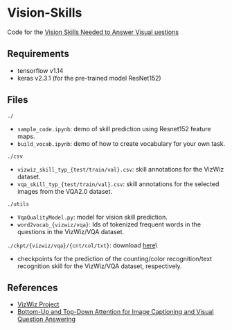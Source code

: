 # Vision-Skills
Code for the [Vision Skills Needed to Answer Visual uestions](https://www.ischool.utexas.edu/~dannag/publications/2020_CSCW_VQA-Skills.pdf)

## Requirements ##
- tensorflow v1.14
- keras v2.3.1 (for the pre-trained model ResNet152)

## Files ##
```./```
- ```sample_code.ipynb```: demo of skill prediction using Resnet152 feature maps.
- ```build_vocab.ipynb```: demo of how to create vocabulary for your own task.

```./csv```
- ```vizwiz_skill_typ_{test/train/val}.csv```: skill annotations for the VizWiz dataset.
- ```vqa_skill_typ_{test/train/val}.csv```: skill annotations for the selected images from the VQA2.0 dataset.

```./utils```
- ```VqaQualityModel.py```: model for vision skill prediction.
- ```word2vocab_{vizwiz/vqa}```: Ids of tokenized frequent words in the questions in the VizWiz/VQA dataset.

```./ckpt/{vizwiz/vqa}/{cnt/col/txt}```: download [here](https://drive.google.com/file/d/14UX2YHMul_FNP0FS4bkrGbTlXD7lubep/view?usp=sharing)\
- checkpoints for the prediction of the counting/color recognition/text recognition skill for the VizWiz/VQA dataset, respectively.


## References ##
- [VizWiz Project](http://vizwiz.org)
- [Bottom-Up and Top-Down Attention for Image Captioning and Visual Question Answering](https://arxiv.org/abs/1707.07998)
